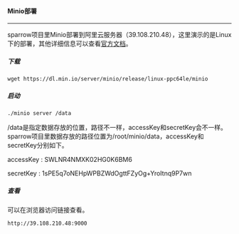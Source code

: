 #### Minio部署

------

sparrow项目里Minio部署到阿里云服务器（39.108.210.48），这里演示的是Linux下的部署，其他详细信息可以查看[官方文档](https://docs.min.io/docs/minio-quickstart-guide.html)。

##### 下载

```
wget https://dl.min.io/server/minio/release/linux-ppc64le/minio
```

##### 启动

```
./minio server /data
```

/data是指定数据存放的位置，路径不一样，accessKey和secretKey会不一样。sparrow项目里数据存放的路径位置为/root/minio/data，accessKey和secretKey分别如下。

accessKey : SWLNR4NMXK02HG0K6BM6

secretKey : 1sPE5q7oNEHpWPBZWdOgttFZyOg+YroItnq9P7wn

##### 查看

可以在浏览器访问链接查看。

```
http://39.108.210.48:9000
```

